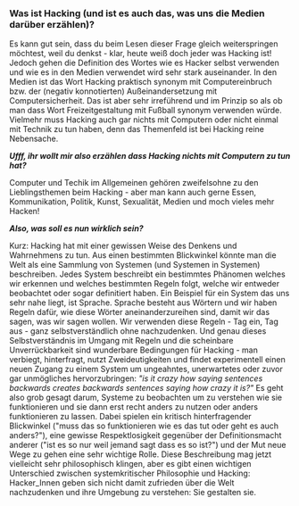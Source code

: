 ### Was ist Hacking (und ist es auch das, was uns die Medien darüber erzählen)?

Es kann gut sein, dass du beim Lesen dieser Frage gleich weiterspringen möchtest, weil du denkst - klar, heute weiß doch jeder was Hacking ist! Jedoch gehen die Definition des Wortes wie es Hacker selbst verwenden und wie es in den Medien verwendet wird sehr stark auseinander. In den Medien ist das Wort Hacking praktisch synonym mit Computereinbruch bzw. der (negativ konnotierten) Außeinandersetzung mit Computersicherheit. Das ist aber sehr irreführend und im Prinzip so als ob man dass Wort Freizeitgestaltung mit Fußball synonym verwenden würde. Vielmehr muss Hacking auch gar nichts mit Computern oder nicht einmal mit Technik zu tun haben, denn das Themenfeld ist bei Hacking reine Nebensache.

**_Ufff, ihr wollt mir also erzählen dass Hacking nichts mit Computern zu tun hat?_**

Computer und Techik im Allgemeinen gehören zweifelsohne zu den Lieblingsthemen beim Hacking - aber man kann auch gerne Essen, Kommunikation, Politik, Kunst, Sexualität, Medien und moch vieles mehr Hacken! 

**_Also, was soll es nun wirklich sein?_**

Kurz: Hacking hat mit einer gewissen Weise des Denkens und Wahrnehmens zu tun. Aus einen bestimmten Blickwinkel könnte man die Welt als eine Sammlung von Systemen (und Systemen in Systemen) beschreiben. Jedes System beschreibt ein bestimmtes Phänomen welches wir erkennen und welches bestimmten Regeln folgt, welche wir entweder beobachtet oder sogar definitiert haben.
Ein Beispiel für ein System das uns sehr nahe liegt, ist Sprache. Sprache besteht aus Wörtern und wir haben Regeln dafür, wie diese Wörter aneinanderzureihen sind, damit wir das sagen, was wir sagen wollen. Wir verwenden diese Regeln - Tag ein, Tag aus - ganz selbstverständlich ohne nachzudenken. Und genau dieses Selbstverständnis im Umgang mit Regeln und die scheinbare Unverrückbarkeit sind wunderbare Bedingungen für Hacking - man verbiegt, hinterfragt, nutzt Zweideutigkeiten und findet experimentell einen neuen Zugang zu einem System um ungeahntes, unerwartetes oder zuvor gar unmögliches hervorzubringen: _"is it crazy how saying sentences backwards creates backwards sentences saying how crazy it is?"_
Es geht also grob gesagt darum, Systeme zu beobachten um zu verstehen wie sie funktionieren und sie dann erst recht anders zu nutzen oder anders funktionieren zu lassen. Dabei spielen ein kritisch hinterfragender Blickwinkel ("muss das so funktionieren wie es das tut oder geht es auch anders?"), eine gewisse Respektlosigkeit gegenüber der Definitionsmacht anderer ("ist es so nur weil jemand sagt dass es so ist?") und der Mut neue Wege zu gehen eine sehr wichtige Rolle.
Diese Beschreibung mag jetzt vielleicht sehr philosophisch klingen, aber es gibt einen wichtigen Unterschied zwischen systemkritischer Philosophie und Hacking: Hacker_Innen geben sich nicht damit zufrieden über die Welt nachzudenken und ihre Umgebung zu verstehen: Sie gestalten sie.


